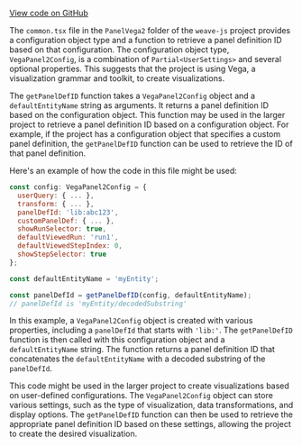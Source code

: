 [View code on GitHub](https://github.com/wandb/weave/.autodoc/docs/json/weave-js/src/common/components/PanelVega2)

The `common.tsx` file in the `PanelVega2` folder of the `weave-js` project provides a configuration object type and a function to retrieve a panel definition ID based on that configuration. The configuration object type, `VegaPanel2Config`, is a combination of `Partial<UserSettings>` and several optional properties. This suggests that the project is using Vega, a visualization grammar and toolkit, to create visualizations.

The `getPanelDefID` function takes a `VegaPanel2Config` object and a `defaultEntityName` string as arguments. It returns a panel definition ID based on the configuration object. This function may be used in the larger project to retrieve a panel definition ID based on a configuration object. For example, if the project has a configuration object that specifies a custom panel definition, the `getPanelDefID` function can be used to retrieve the ID of that panel definition.

Here's an example of how the code in this file might be used:

```javascript
const config: VegaPanel2Config = {
  userQuery: { ... },
  transform: { ... },
  panelDefId: 'lib:abc123',
  customPanelDef: { ... },
  showRunSelector: true,
  defaultViewedRun: 'run1',
  defaultViewedStepIndex: 0,
  showStepSelector: true
};

const defaultEntityName = 'myEntity';

const panelDefId = getPanelDefID(config, defaultEntityName);
// panelDefId is 'myEntity/decodedSubstring'
```

In this example, a `VegaPanel2Config` object is created with various properties, including a `panelDefId` that starts with `'lib:'`. The `getPanelDefID` function is then called with this configuration object and a `defaultEntityName` string. The function returns a panel definition ID that concatenates the `defaultEntityName` with a decoded substring of the `panelDefId`.

This code might be used in the larger project to create visualizations based on user-defined configurations. The `VegaPanel2Config` object can store various settings, such as the type of visualization, data transformations, and display options. The `getPanelDefID` function can then be used to retrieve the appropriate panel definition ID based on these settings, allowing the project to create the desired visualization.

